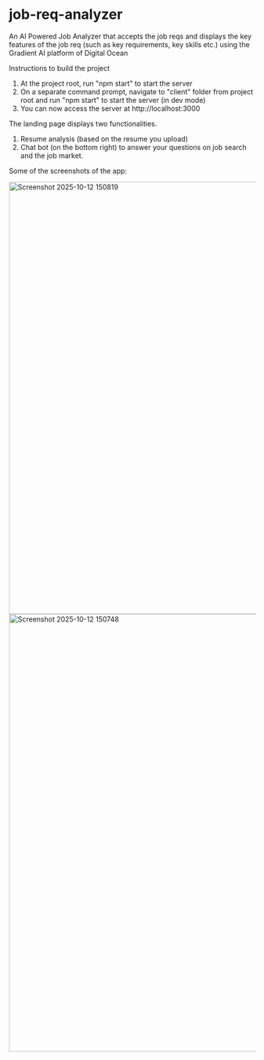 # job-req-analyzer
An AI Powered Job Analyzer that accepts the job reqs and displays the key features of the job req (such as key requirements, key skills etc.) using the Gradient AI platform of Digital Ocean

Instructions to build the project

1. At the project root, run "npm start" to start the server
2. On a separate command prompt, navigate to "client" folder from project root and run "npm start" to start the server (in dev mode)
3. You can now access the server at http://localhost:3000

The landing page displays two functionalities. 

1. Resume analysis (based on the resume you upload)
2. Chat bot (on the bottom right) to answer your questions on job search and the job market. 

Some of the screenshots of the app:

<img width="1528" height="880" alt="Screenshot 2025-10-12 150819" src="https://github.com/user-attachments/assets/11fe12ae-8897-4ffe-bdbd-eb0d6a76b185" />
<img width="1544" height="891" alt="Screenshot 2025-10-12 150748" src="https://github.com/user-attachments/assets/0a676cd4-41d5-4a19-a29f-95d2ec875f2c" />
